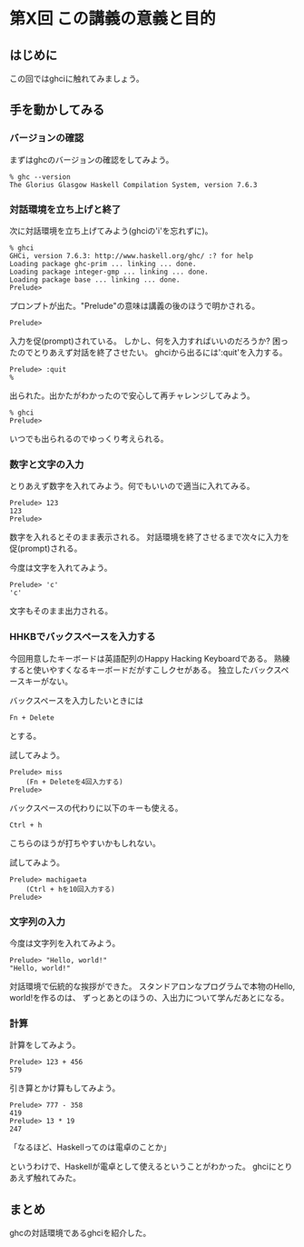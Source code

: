 第X回 この講義の意義と目的
==========================

はじめに
--------

この回ではghciに触れてみましょう。

手を動かしてみる
----------------

### バージョンの確認

まずはghcのバージョンの確認をしてみよう。

    % ghc --version
    The Glorius Glasgow Haskell Compilation System, version 7.6.3

### 対話環境を立ち上げと終了

次に対話環境を立ち上げてみよう(ghciの'i'を忘れずに)。

    % ghci
    GHCi, version 7.6.3: http://www.haskell.org/ghc/ :? for help
    Loading package ghc-prim ... linking ... done.
    Loading package integer-gmp ... linking ... done.
    Loading package base ... linking ... done.
    Prelude>

プロンプトが出た。"Prelude"の意味は講義の後のほうで明かされる。

    Prelude>

入力を促(prompt)されている。
しかし、何を入力すればいいのだろうか?
困ったのでとりあえず対話を終了させたい。
ghciから出るには':quit'を入力する。

    Prelude> :quit
    %

出られた。出かたがわかったので安心して再チャレンジしてみよう。

    % ghci
    Prelude>

いつでも出られるのでゆっくり考えられる。

### 数字と文字の入力

とりあえず数字を入れてみよう。何でもいいので適当に入れてみる。

    Prelude> 123
    123
    Prelude>

数字を入れるとそのまま表示される。
対話環境を終了させるまで次々に入力を促(prompt)される。

今度は文字を入れてみよう。

    Prelude> 'c'
    'c'

文字もそのまま出力される。

### HHKBでバックスペースを入力する

今回用意したキーボードは英語配列のHappy Hacking Keyboardである。
熟練すると使いやすくなるキーボードだがすこしクセがある。
独立したバックスペースキーがない。

バックスペースを入力したいときには

    Fn + Delete

とする。

試してみよう。

    Prelude> miss
        (Fn + Deleteを4回入力する)
    Prelude>

バックスペースの代わりに以下のキーも使える。

    Ctrl + h

こちらのほうが打ちやすいかもしれない。

試してみよう。

    Prelude> machigaeta
        (Ctrl + hを10回入力する)
    Prelude>

### 文字列の入力

今度は文字列を入れてみよう。

    Prelude> "Hello, world!"
    "Hello, world!"

対話環境で伝統的な挨拶ができた。
スタンドアロンなプログラムで本物のHello, world!を作るのは、
ずっとあとのほうの、入出力について学んだあとになる。

### 計算

計算をしてみよう。

    Prelude> 123 + 456
    579

引き算とかけ算もしてみよう。

    Prelude> 777 - 358
    419
    Prelude> 13 * 19
    247

「なるほど、Haskellってのは電卓のことか」

というわけで、Haskellが電卓として使えるということがわかった。
ghciにとりあえず触れてみた。

まとめ
------

ghcの対話環境であるghciを紹介した。

